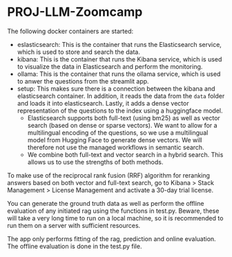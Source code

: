 # PROJ-LLM-Zoomcamp

The following docker containers are started:
- eslasticsearch: This is the container that runs the Elasticsearch service, which is used to store and search the data.
- kibana: This is the container that runs the Kibana service, which is used to visualize the data in Elasticsearch and perform the monitoring.
- ollama: This is the container that runs the ollama service, which is used to anwer the questions from the streamlit app.
- setup: This makes sure there is a connection between the kibana and elasticsearch container. In addition, it reads the data from the `data` folder and loads it into elasticsearch. Lastly, it adds a dense vector representation of the questions to the index using a huggingface model.
    - Elasticsearch supports both full-text (using bm25) as well as vector search (based on dense or sparse vectors). We want to allow for a multilingual encoding of the questions, so we use a multilingual model from Hugging Face to generate dense vectors. We will therefore not use the managed workflows in semantic search.
    - We  combine both full-text and vector search in a hybrid search. This allows us to use the strengths of both methods.

To make use of the reciprocal rank fusion (RRF) algorithm for reranking answers based on both vector and full-text search, go to Kibana > Stack Management > License Management and activate a 30-day trial license.

You can generate the ground truth data as well as perform the offline evaluation of any initiated rag using the functions in test.py. Beware, these will take a very long time to run on a local machine, so it is recommended to run them on a server with sufficient resources.

The app only performs fitting of the rag, prediction and online evaluation. The offline evaluation is done in the test.py file.
